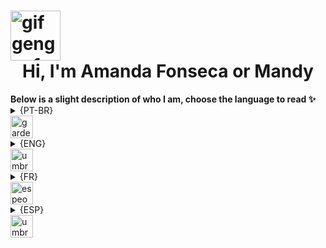 <h1> 
  <img align="center" alt="gif gengar 1" width="80px" src="https://media.tenor.com/w33hdDzoSE0AAAAi/haunter.gif">
  <center> Hi, I'm Amanda Fonseca or Mandy </center>
</h1>
<b>Below is a slight description of who I am, choose the language to read ✨</b>
 
  <details align="left"> 
  <summary>{PT-BR}</summary> 
    <div> 💚 - Sou Brasileira, natural de Minas Gerais. </div>
    <div> 😄 - Pronomes: Ela/Dela</div>
    <div> 👩🏼‍🎓 - Cursei tecnologia da informação entre os anos de 2018-2020 na FUNEC e atualmente estou realizando o curso de Analise e Desenvolvimento de Sistemas na UNA. </div>
    <div> 🚀 - Estou atualmente interessada em aprender sobre Git, React, Python e SQL, porém as vezes me aventuro por outras linguagens. </div>
    <div> 💻 -	Adoro um aprendizado constante, por esse motivo criei meu perfil no GitHub para que eu possa realizar testes de projetos e linguagens. </div>
    <div> <h4 align="left">📫 Como chegar até mim:</h4>  

[![LinkedIn](https://img.shields.io/badge/-LinkedIn-000?style=for-the-badge&logo=linkedin&logoColor=951ABE&color:FFF)](https://www.linkedin.com/in/amandafonseca50/)
[![Instagram](https://img.shields.io/badge/-Instagram-000?style=for-the-badge&logo=instagram&logoColor=951ABE&color:FFF)](https://www.instagram.com/mandybang_/) </div>
    <div>🦇 Curiosidades: Sou apaixonada por gatinhos, amo variaveis estilos musicais, adoro ler alguns livros, minha cor favorita é Roxo e Preto, meus pokemons favoritos são Gengar, Espeon, Umbreon e Gardevoir, e estou atualmente estudando os idiomas Inglês, Francês e Espanhol.</div> 	
  </details>

<img align="center" alt="gardevoir" width="36px" src="https://media.tenor.com/_SSLwxdYbSIAAAAi/gardevoir-standing.gif">

  <details align="left">
  <summary>{ENG}</summary> 
    <div> 💚 - I am Brazilian, born in Minas Gerais. </div>
    <div> 😄 - Pronouns: She/Her</div>
    <div> 👩🏼‍🎓- I studied information technology between the years 2018-2020 at FUNEC and I am currently taking the Systems Analysis and Development course at UNA.</div>
    <div> 🚀 - I'm currently interested in learning about Git, React, Python, and SQL, but sometimes I venture into other languages. </div>
    <div> 💻 - I love constant learning, that's why I created my profile on GitHub so that I can test projects and languages. </div>
    <div> <h4 align="left"> 📫 How to reach me:</h4>  

[![LinkedIn](https://img.shields.io/badge/-LinkedIn-000?style=for-the-badge&logo=linkedin&logoColor=951ABE&color:FFF)](https://www.linkedin.com/in/amandafonseca50/)
[![Instagram](https://img.shields.io/badge/-Instagram-000?style=for-the-badge&logo=instagram&logoColor=951ABE&color:FFF)](https://www.instagram.com/mandybang_/) </div>
    <div>🦇 Fun Facts: I'm passionate about kittens, I love different musical styles, I love to read some books, my favorite color is Purple and Black, my favorite pokemons are Gengar, Espeon, Umbreon and Gardevoir, and I'm currently studying English, French and Spanish.
  </details>

<img align="center" alt="umbreon" width="36px" src="https://media.tenor.com/Yg2RAGpzHK0AAAAi/pokemon-umbreon.gif">

<details align="left">
  <summary>{FR}</summary> 
  <div> 💚 - Je suis brésilienne, née dans le Minas Gerais. </div>
  <div> 😄 - Pronoms : Elle </div>
  <div> 👩🏼‍🎓 - J’ai étudié les technologies de l’information entre les années 2018 et 2020 à la FUNEC et je suis actuellement le cours d’analyse et de développement des systèmes à l’UNA. </div>
  <div> 🚀 - Je suis actuellement intéressé par Git, React, Python et SQL, mais parfois je m’aventure dans d’autres langages. </div>
  <div> 💻 -	J’aime apprendre constamment, c’est pourquoi j’ai créé mon profil GitHub afin de pouvoir tester des projets et des langages. </div>
  <div> <h4 align="left">📫 Comment me rejoindre:</h4>  

[![LinkedIn](https://img.shields.io/badge/-LinkedIn-000?style=for-the-badge&logo=linkedin&logoColor=951ABE&color:FFF)](https://www.linkedin.com/in/amandafonseca50/)
[![Instagram](https://img.shields.io/badge/-Instagram-000?style=for-the-badge&logo=instagram&logoColor=951ABE&color:FFF)](https://www.instagram.com/mandybang_/) </div>
  <div>🦇 Curiosités : Je suis passionnée par les chatons, j’aime différents styles musicaux, j’adore lire des livres, ma couleur préférée est le violet et le noir, mes pokémon préférés sont Gengar, Espeon, Umbreon et Gardevoir, et j’étudie actuellement l’anglais, le français et l’espagnol.
  </details>

<img align="center" alt="espeon" width="36px" src="https://media.tenor.com/pF_hJl7fXQ0AAAAi/espeon-pokemon.gif">

  <details align="left">
  <summary>{ESP}</summary> 
    <div> 💚 - Soy brasileño, nacido en Minas Gerais. </div>
    <div> 😄 - Pronombres: Ella </div>
    <div> 👩🏼‍🎓 - Estudié tecnología de la información entre los años 2018-2020 en la FUNEC y actualmente estoy cursando el curso de Análisis y Desarrollo de Sistemas en la UNA. </div>
    <div> 🚀 - Actualmente estoy interesado en aprender sobre Git, React, Python y SQL, pero a veces me aventuro en otros lenguajes. </div>
    <div> 💻 -	Me encanta el aprendizaje constante, por eso creé mi perfil de GitHub para poder probar proyectos y lenguajes. </div>
    <div> <h4 align="left">📫 Cómo contactarme:</h4>  

[![LinkedIn](https://img.shields.io/badge/-LinkedIn-000?style=for-the-badge&logo=linkedin&logoColor=951ABE&color:FFF)](https://www.linkedin.com/in/amandafonseca50/)
[![Instagram](https://img.shields.io/badge/-Instagram-000?style=for-the-badge&logo=instagram&logoColor=951ABE&color:FFF)](https://www.instagram.com/mandybang_/) </div>
    <div>🦇 Curiosidades: Me apasionan los gatitos, me encantan los diferentes estilos musicales, me encanta leer algunos libros, mi color favorito es el Morado y el Negro, mis Pokémon favoritos son Gengar, Espeon, Umbreon y Gardevoir, y actualmente estoy estudiando inglés, francés y español.
  </details>

<img align="center" alt="umbreon and espeon" width="36px" src="https://media.tenor.com/xNMqySDiwd4AAAAi/pokemon-espeon.gif">